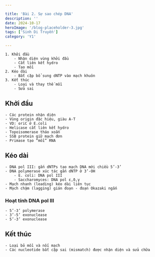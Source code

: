 ```yaml
---

title: 'Bài 2. Sự sao chép DNA'
description: ''
date: 2024-10-17
heroImage: '/blog-placeholder-3.jpg'
tags: ['Sinh Di Truyền']
category: 'Y1'

---
```


<!-- ## -->

```markmap
1. Khởi đầu
    - Nhận diện vùng khởi đầu
    - Cắt liên kết hydro
    - Tạo mồi
2. Kéo dài
    - Bắt cặp bổ sung dNTP vào mạch khuôn
3. Kết thúc
    - Loại và thay thế mồi
    - Sửa sai
```

## Khởi đầu

```markmap
- Các protein nhận diện
- Vùng origin đặc hiệu, giàu A-T
- VD: oriC ở E.coli
- Helicase cắt liên kết hydro
- Topoisomerase tháo xoắn
- SSB protein giữ mạch đơn
- Primase tạo “mồi” RNA
```

## Kéo dài

```markmap
- DNA pol III: gắn dNTPs tạo mạch DNA mới chiều 5’-3’
- DNA polymerase xúc tác gắn dNTP ở 3’-OH
    - E. coli: DNA pol III
    - Saccharomyces: DNA pol ε,δ,γ
- Mạch nhanh (leading) kéo dài liên tục
- Mạch chậm (lagging) gián đoạn - đoạn Okazaki ngắn
```

### Hoạt tính DNA pol III

```markmap
- 5’-3’ polymerase
- 3’-5’ exonuclease
- 5’-3’ exonuclease
```

## Kết thúc

```markmap
- Loại bỏ mồi và nối mạch
- Các nucleotide bắt cặp sai (mismatch) được nhận diện và sửa chữa
```

